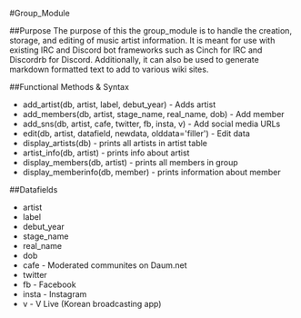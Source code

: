 #Group_Module

##Purpose
The purpose of this the group_module is to handle the creation, storage, and editing of music artist information. It is meant for use with existing IRC and Discord bot frameworks such as Cinch for IRC and Discordrb for Discord. Additionally, it can also be used to generate markdown formatted text to add to various wiki sites.

##Functional Methods & Syntax
* add_artist(db, artist, label, debut_year) - Adds artist
* add_members(db, artist, stage_name, real_name, dob) - Add member
* add_sns(db, artist, cafe, twitter, fb, insta, v) - Add social media URLs
* edit(db, artist, datafield, newdata, olddata='filler') - Edit data
* display_artists(db) - prints all artists in artist table
* artist_info(db, artist) - prints info about artist
* display_members(db, artist) - prints all members in group
* display_memberinfo(db, member) - prints information about member

##Datafields
* artist
* label
* debut_year
* stage_name
* real_name
* dob
* cafe - Moderated communites on Daum.net
* twitter
* fb - Facebook
* insta - Instagram
* v - V Live (Korean broadcasting app)